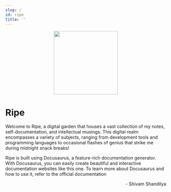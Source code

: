 ```yaml
---
slug: /
id: ripe
title: ''
---
```


<p align="center">
<img src="img/ripe.png" width="200"></img>
<h1>Ripe</h1>
</p>

Welcome to Ripe, a digital garden that houses a vast collection of my notes, self-documentation, and intellectual musings. This digital realm encompasses a variety of subjects, ranging from development tools and programming languages to occasional flashes of genius that strike me during midnight snack breaks!

Ripe is built using Docusaurus, a feature-rich documentation generator. With Docusaurus, you can easily create beautiful and interactive documentation websites like this one. To learn more about Docusaurus and how to use it, refer to the official documentation

<p align="right">- Shivam Shandilya</p>
